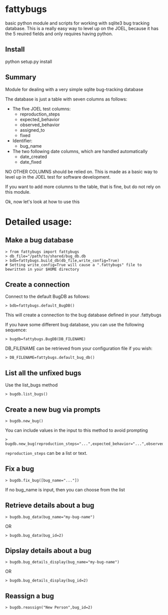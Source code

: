 # fattybugs
basic python module and scripts for working with sqlite3 bug tracking database. This is a really easy way to level up on the JOEL, because it has the 5 reuired fields and only requires having python.


Install
--------

python setup.py install



Summary
--------

Module for dealing with a very simple sqlite bug-tracking database

The database is just a table with seven columns as follows:

* The five JOEL test columns:
    * reproduction_steps
    * expected_behavior
    * observed_behavior
    * assigned_to
    * fixed
* Identifier:
    * bug_name
* The two following date columns, which are handled automatically
    * date_created
    * date_fixed


NO OTHER COLUMNS should be relied on. This is made as a basic way to level up in the JOEL test for software development.

If you want to add more columns to the table, that is fine, but do not rely on this module.

Ok, now let's look at how to use this

Detailed usage:
================

Make a bug database
-------------
   
    > from fattybugs import fattybugs
    > db_file="/path/to/shared/bug_db.db
    > bdb=fattybugs.build_db(db_file,write_config=True)
    # Setting write_config=True will cause a ".fattybugs" file to bewritten in your $HOME directory

Create a connection
------------------

Connect to the default BugDB as follows:

    > bdb=fattybugs.default_BugDB()

This will create a connection to the bug database defined in your .fattybugs

If you have some different bug database, you can use the following sequence:

    > bugdb=fattybugs.BugDB(DB_FILENAME)

DB_FILENAME can be retrieved from your configuration file if you wish:

    > DB_FILENAME=fattybugs.default_bug_db()


List all the unfixed bugs
-----------

Use the list_bugs method

    > bugdb.list_bugs()


Create a new bug via prompts
----------------------------
 
    > bugdb.new_bug()


You can include values in the input to this method to avoid prompting

    > bugdb.new_bug(reproduction_steps="...",expected_behavior="...",observed_behavior="...",assigned_to="...",bug_name="...")

`reproduction_steps` can be a list or text.


Fix a bug
--------------

    > bugdb.fix_bug([bug_name="..."])

If no bug_name is input, then you can choose from the list


Retrieve details about a bug
-------------------------

    > bugdb.bug_data(bug_name="my-bug-name")

OR
 
    > bugdb.bug_data(bug_id=2)
 

Dipslay details about a bug
----------------------

    > bugdb.bug_details_display(bug_name="my-bug-name")

OR
 
    > bugdb.bug_details_display(bug_id=2) 



Reassign a bug
-----------------

    > bugdb.reassign("New Person",bug_id=2)    
